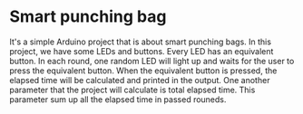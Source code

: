 # Smart punching bag

It's a simple Arduino project that is about smart punching bags. In this project, we have some LEDs and buttons. Every LED has an equivalent button.
In each round, one random LED will light up and waits for the user to press the equivalent button. When the equivalent button is pressed, the elapsed time
will be calculated and printed in the output. One another parameter that the project will calculate is total elapsed time. This parameter sum up
all the elapsed time in passed rouneds.
